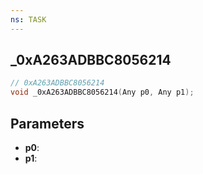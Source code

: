 ```yaml
---
ns: TASK
---
```

## _0xA263ADBBC8056214

```c
// 0xA263ADBBC8056214
void _0xA263ADBBC8056214(Any p0, Any p1);
```

## Parameters
* **p0**:
* **p1**:
